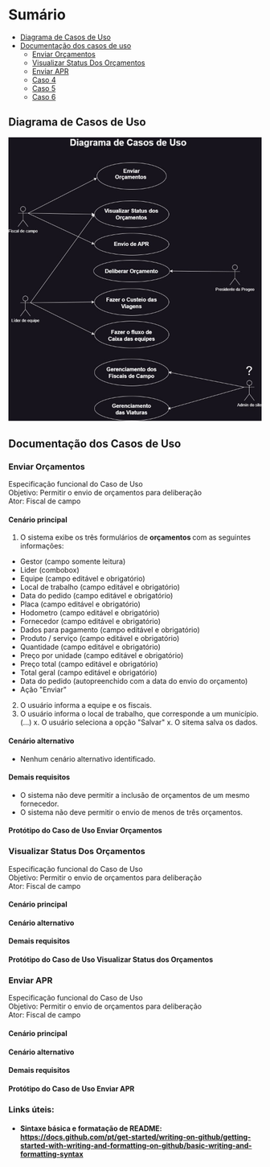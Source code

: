 # Sumário
- [Diagrama de Casos de Uso](#diagrama-de-casos-de-uso)
- [Documentação dos casos de uso](#documentação-dos-casos-de-uso)
  - [Enviar Orçamentos](#enviar-orçamentos)
  - [Visualizar Status Dos Orçamentos](#visualizar-status-dos-orçamentos)
  - [Enviar APR](#enviar-apr)
  - [Caso 4](#sample-section)
  - [Caso 5](#sample-section)
  - [Caso 6](#sample-section)
 



## Diagrama de Casos de Uso
![Diagrama UML de Casos de Uso](https://github.com/henrymatheus/gestao_equipes/blob/0ae4ca1d0ed88de9f906ab3372656a58cf0ff3c7/docs/Diagrama%20de%20Casos%20de%20Uso.jpg)


## Documentação dos Casos de Uso

### Enviar Orçamentos
Especificação funcional do Caso de Uso <br>
Objetivo: Permitir o envio de orçamentos para deliberação <br>
Ator: Fiscal de campo

#### Cenário principal
1. O sistema exibe os três formulários de <strong> orçamentos </strong> com as seguintes informações:
  - Gestor (campo somente leitura)
  - Lider (combobox)
  - Equipe (campo editável e obrigatório)
  - Local de trabalho (campo editável e obrigatório)
  - Data do pedido (campo editável e obrigatório)
  - Placa (campo editável e obrigatório)
  - Hodometro (campo editável e obrigatório)
  - Fornecedor (campo editável e obrigatório)
  - Dados para pagamento (campo editável e obrigatório)
  - Produto / serviço (campo editável e obrigatório)
  - Quantidade (campo editável e obrigatório)
  - Preço por unidade (campo editável e obrigatório)
  - Preço total (campo editável e obrigatório)
  - Total geral (campo editável e obrigatório)
  - Data do pedido (autopreenchido com a data do envio do orçamento)
  - Ação "Enviar"
2. O usuário informa a equipe e os fiscais.
3. O usuário informa o local de trabalho, que corresponde a um município.
(...)
x. O usuário seleciona a opção "Salvar"
x. O sitema salva os dados.

 

#### Cenário alternativo 
- Nenhum cenário alternativo identificado.

#### Demais requisitos
- O sistema não deve permitir a inclusão de orçamentos de um mesmo fornecedor.
- O sistema não deve permitir o envio de menos de três orçamentos.

#### Protótipo do Caso de Uso Enviar Orçamentos








### Visualizar Status Dos Orçamentos
Especificação funcional do Caso de Uso <br>
Objetivo: Permitir o envio de orçamentos para deliberação <br>
Ator: Fiscal de campo

#### Cenário principal

#### Cenário alternativo

#### Demais requisitos

#### Protótipo do Caso de Uso Visualizar Status dos Orçamentos


### Enviar APR
Especificação funcional do Caso de Uso <br>
Objetivo: Permitir o envio de orçamentos para deliberação <br>
Ator: Fiscal de campo

#### Cenário principal

#### Cenário alternativo

#### Demais requisitos

#### Protótipo do Caso de Uso Enviar APR

### Links úteis: 
- #### Sintaxe básica e formatação de README: https://docs.github.com/pt/get-started/writing-on-github/getting-started-with-writing-and-formatting-on-github/basic-writing-and-formatting-syntax

